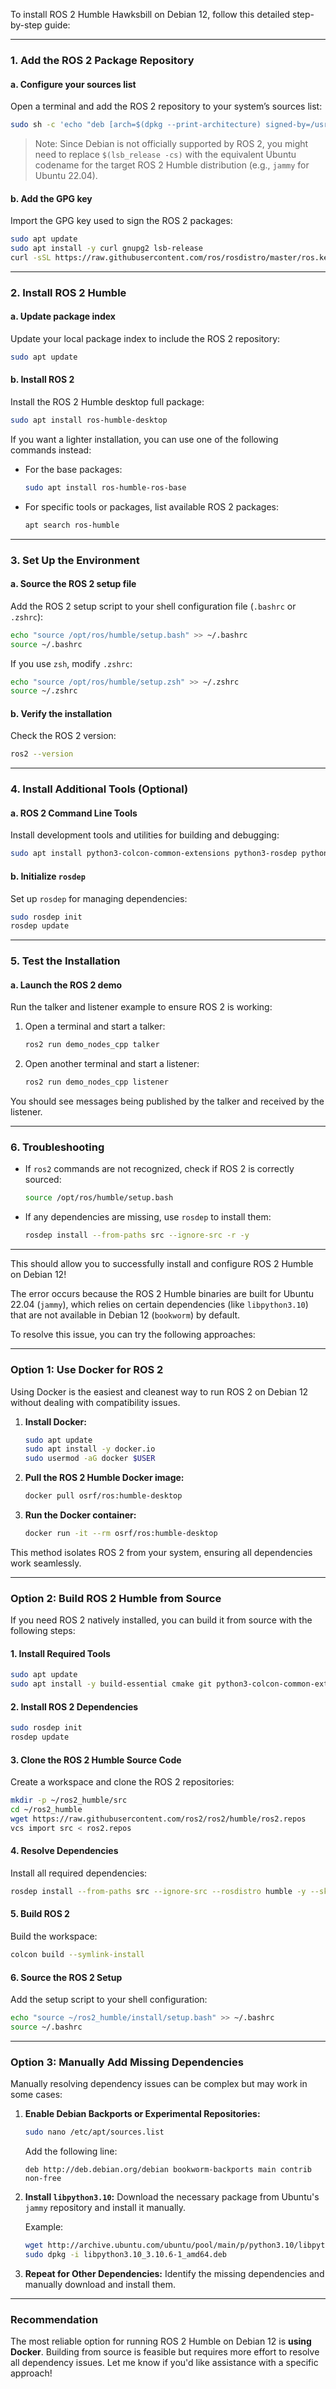 To install ROS 2 Humble Hawksbill on Debian 12, follow this detailed step-by-step guide:

---

### **1. Add the ROS 2 Package Repository**

#### a. Configure your sources list
Open a terminal and add the ROS 2 repository to your system’s sources list:
```bash
sudo sh -c 'echo "deb [arch=$(dpkg --print-architecture) signed-by=/usr/share/keyrings/ros-archive-keyring.gpg] http://packages.ros.org/ros2/ubuntu $(lsb_release -cs) main" > /etc/apt/sources.list.d/ros2-latest.list'
```

> Note: Since Debian is not officially supported by ROS 2, you might need to replace `$(lsb_release -cs)` with the equivalent Ubuntu codename for the target ROS 2 Humble distribution (e.g., `jammy` for Ubuntu 22.04). 

#### b. Add the GPG key
Import the GPG key used to sign the ROS 2 packages:
```bash
sudo apt update
sudo apt install -y curl gnupg2 lsb-release
curl -sSL https://raw.githubusercontent.com/ros/rosdistro/master/ros.key | sudo tee /usr/share/keyrings/ros-archive-keyring.gpg > /dev/null
```

---

### **2. Install ROS 2 Humble**

#### a. Update package index
Update your local package index to include the ROS 2 repository:
```bash
sudo apt update
```

#### b. Install ROS 2
Install the ROS 2 Humble desktop full package:
```bash
sudo apt install ros-humble-desktop
```

If you want a lighter installation, you can use one of the following commands instead:
- For the base packages:
  ```bash
  sudo apt install ros-humble-ros-base
  ```
- For specific tools or packages, list available ROS 2 packages:
  ```bash
  apt search ros-humble
  ```

---

### **3. Set Up the Environment**

#### a. Source the ROS 2 setup file
Add the ROS 2 setup script to your shell configuration file (`.bashrc` or `.zshrc`):
```bash
echo "source /opt/ros/humble/setup.bash" >> ~/.bashrc
source ~/.bashrc
```

If you use `zsh`, modify `.zshrc`:
```bash
echo "source /opt/ros/humble/setup.zsh" >> ~/.zshrc
source ~/.zshrc
```

#### b. Verify the installation
Check the ROS 2 version:
```bash
ros2 --version
```

---

### **4. Install Additional Tools (Optional)**

#### a. ROS 2 Command Line Tools
Install development tools and utilities for building and debugging:
```bash
sudo apt install python3-colcon-common-extensions python3-rosdep python3-argcomplete
```

#### b. Initialize `rosdep`
Set up `rosdep` for managing dependencies:
```bash
sudo rosdep init
rosdep update
```

---

### **5. Test the Installation**

#### a. Launch the ROS 2 demo
Run the talker and listener example to ensure ROS 2 is working:
1. Open a terminal and start a talker:
   ```bash
   ros2 run demo_nodes_cpp talker
   ```
2. Open another terminal and start a listener:
   ```bash
   ros2 run demo_nodes_cpp listener
   ```

You should see messages being published by the talker and received by the listener.

---

### **6. Troubleshooting**

- If `ros2` commands are not recognized, check if ROS 2 is correctly sourced:
  ```bash
  source /opt/ros/humble/setup.bash
  ```
- If any dependencies are missing, use `rosdep` to install them:
  ```bash
  rosdep install --from-paths src --ignore-src -r -y
  ```

--- 

This should allow you to successfully install and configure ROS 2 Humble on Debian 12!


The error occurs because the ROS 2 Humble binaries are built for Ubuntu 22.04 (`jammy`), which relies on certain dependencies (like `libpython3.10`) that are not available in Debian 12 (`bookworm`) by default.

To resolve this issue, you can try the following approaches:

---

### **Option 1: Use Docker for ROS 2**

Using Docker is the easiest and cleanest way to run ROS 2 on Debian 12 without dealing with compatibility issues.

1. **Install Docker:**
   ```bash
   sudo apt update
   sudo apt install -y docker.io
   sudo usermod -aG docker $USER
   ```

2. **Pull the ROS 2 Humble Docker image:**
   ```bash
   docker pull osrf/ros:humble-desktop
   ```

3. **Run the Docker container:**
   ```bash
   docker run -it --rm osrf/ros:humble-desktop
   ```

This method isolates ROS 2 from your system, ensuring all dependencies work seamlessly.

---

### **Option 2: Build ROS 2 Humble from Source**

If you need ROS 2 natively installed, you can build it from source with the following steps:

#### 1. Install Required Tools
```bash
sudo apt update
sudo apt install -y build-essential cmake git python3-colcon-common-extensions python3-rosdep python3-vcstool wget
```

#### 2. Install ROS 2 Dependencies
```bash
sudo rosdep init
rosdep update
```

#### 3. Clone the ROS 2 Humble Source Code
Create a workspace and clone the ROS 2 repositories:
```bash
mkdir -p ~/ros2_humble/src
cd ~/ros2_humble
wget https://raw.githubusercontent.com/ros2/ros2/humble/ros2.repos
vcs import src < ros2.repos
```

#### 4. Resolve Dependencies
Install all required dependencies:
```bash
rosdep install --from-paths src --ignore-src --rosdistro humble -y --skip-keys "libpython3.10 libopencv-core4.5d libpcl-common1.12"
```

#### 5. Build ROS 2
Build the workspace:
```bash
colcon build --symlink-install
```

#### 6. Source the ROS 2 Setup
Add the setup script to your shell configuration:
```bash
echo "source ~/ros2_humble/install/setup.bash" >> ~/.bashrc
source ~/.bashrc
```

---

### **Option 3: Manually Add Missing Dependencies**

Manually resolving dependency issues can be complex but may work in some cases:

1. **Enable Debian Backports or Experimental Repositories:**
   ```bash
   sudo nano /etc/apt/sources.list
   ```
   Add the following line:
   ```
   deb http://deb.debian.org/debian bookworm-backports main contrib non-free
   ```

2. **Install `libpython3.10`:**
   Download the necessary package from Ubuntu's `jammy` repository and install it manually.

   Example:
   ```bash
   wget http://archive.ubuntu.com/ubuntu/pool/main/p/python3.10/libpython3.10_3.10.6-1_amd64.deb
   sudo dpkg -i libpython3.10_3.10.6-1_amd64.deb
   ```

3. **Repeat for Other Dependencies:**
   Identify the missing dependencies and manually download and install them.

---

### **Recommendation**

The most reliable option for running ROS 2 Humble on Debian 12 is **using Docker**. Building from source is feasible but requires more effort to resolve all dependency issues. Let me know if you'd like assistance with a specific approach!